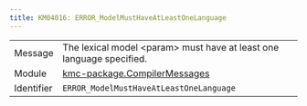 ```yaml
---
title: KM04016: ERROR_ModelMustHaveAtLeastOneLanguage
---
```


|            |           |
|------------|---------- |
| Message    | The lexical model &lt;param&gt; must have at least one language specified\. |
| Module     | [kmc-package.CompilerMessages](kmc-package.compilermessages) |
| Identifier | `ERROR_ModelMustHaveAtLeastOneLanguage` |


